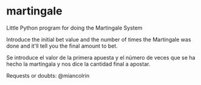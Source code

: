 # martingale
Little Python program for doing the Martingale System

Introduce the initial bet value and the number of times the Martingale was done and it'll tell you the final amount to bet.

Se introduce el valor de la primera apuesta y el número de veces que se ha hecho la martingala y nos dice la cantidad final a apostar.

Requests or doubts: @miancolrin
